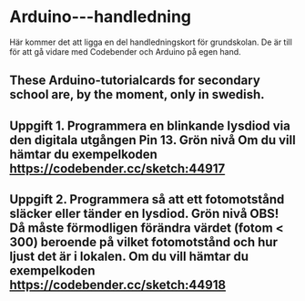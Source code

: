 Arduino---handledning
=====================
Här kommer det att ligga en del handledningskort för grundskolan. De är till för att gå vidare med Codebender och Arduino på egen hand.

These Arduino-tutorialcards for secondary school are, by the moment, only in swedish.
---------------------
Uppgift 1. Programmera en blinkande lysdiod via den digitala utgången Pin 13. Grön nivå
Om du vill hämtar du exempelkoden https://codebender.cc/sketch:44917
---------------------
Uppgift 2. Programmera så att ett fotomotstånd släcker eller tänder en lysdiod. Grön nivå
OBS! Då måste förmodligen förändra värdet (fotom < 300) beroende på vilket fotomotstånd och hur ljust det är i lokalen.
Om du vill hämtar du exempelkoden https://codebender.cc/sketch:44918
---------------------

